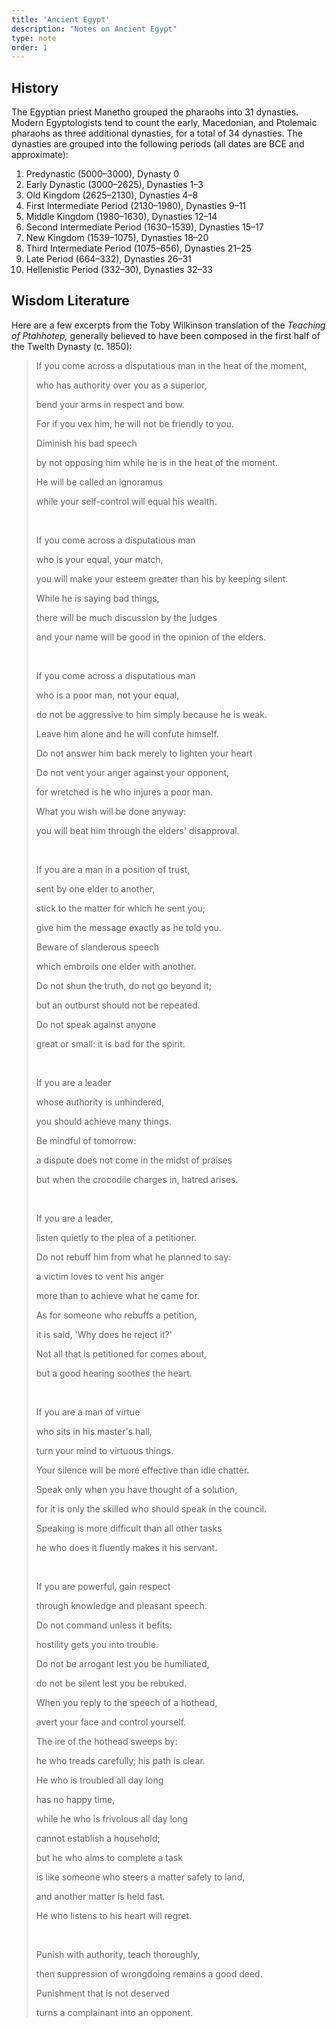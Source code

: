 ```yaml
---
title: 'Ancient Egypt'
description: "Notes on Ancient Egypt"
type: note
order: 1
---
```


## History

The Egyptian priest Manetho grouped the pharaohs into 31 dynasties. Modern Egyptologists tend to count the early, Macedonian, and Ptolemaic pharaohs as three additional dynasties, for a total of 34 dynasties.  The dynasties are grouped into the following periods (all dates are BCE and approximate):

1. Predynastic (5000–3000), Dynasty 0
2. Early Dynastic (3000–2625), Dynasties 1–3
3. Old Kingdom (2625–2130), Dynasties 4–8
4. First Intermediate Period (2130–1980), Dynasties 9–11
5. Middle Kingdom (1980–1630), Dynasties 12–14
6. Second Intermediate Period (1630–1539), Dynasties 15–17
7. New Kingdom (1539–1075), Dynasties 18–20
8. Third Intermediate Period (1075–656), Dynasties 21–25
9. Late Period (664–332), Dynasties 26–31
10. Hellenistic Period (332–30), Dynasties 32–33

## Wisdom Literature

Here are a few excerpts from the Toby Wilkinson translation of the *Teaching of Ptahhotep,* generally believed to have been composed in the first half of the Twelth Dynasty (c. 1850):

<blockquote class="poetry">
<p>If you come across a disputatious man in the heat of the moment,</p>
<p>who has authority over you as a superior,</p>
<p>bend your arms in respect and bow.</p>
<p>For if you vex him, he will not be friendly to you.</p>
<p>Diminish his bad speech</p>
<p>by not opposing him while he is in the heat of the moment.</p>
<p>He will be called an ignoramus</p>
<p>while your self-control will equal his wealth.</p>
<br>
<p>If you come across a disputatious man</p>
<p>who is your equal, your match,</p>
<p>you will make your esteem greater than his by keeping silent.</p>
<p>While he is saying bad things,</p>
<p>there will be much discussion by the judges</p>
<p>and your name will be good in the opinion of the elders.</p>
<br>
<p>If you come across a disputatious man</p>
<p>who is a poor man, not your equal,</p>
<p>do not be aggressive to him simply because he is weak.</p>
<p>Leave him alone and he will confute himself.</p>
<p>Do not answer him back merely to lighten your heart</p>
<p>Do not vent your anger against your opponent,</p>
<p>for wretched is he who injures a poor man.</p>
<p>What you wish will be done anyway:</p>
<p>you will beat him through the elders' disapproval.</p>
<br>
<p>If you are a man in a position of trust,</p>
<p>sent by one elder to another,</p>
<p>stick to the matter for which he sent you;</p>
<p>give him the message exactly as he told you.</p>
<p>Beware of slanderous speech</p>
<p>which embroils one elder with another.</p>
<p>Do not shun the truth, do not go beyond it;</p>
<p>but an outburst should not be repeated.</p>
<p>Do not speak against anyone</p>
<p>great or small: it is bad for the spirit.</p>
<br>
<p>If you are a leader</p>
<p>whose authority is unhindered,</p>
<p>you should achieve many things.</p>
<p>Be mindful of tomorrow:</p>
<p>a dispute does not come in the midst of praises</p>
<p>but when the crocodile charges in, hatred arises.</p>
<br>
<p>If you are a leader,</p>
<p>listen quietly to the plea of a petitioner.</p>
<p>Do not rebuff him from what he planned to say:</p>
<p>a victim loves to vent his anger</p>
<p>more than to achieve what he came for.</p>
<p>As for someone who rebuffs a petition,</p>
<p>it is said, 'Why does he reject it?'</p>
<p>Not all that is petitioned for comes about,</p>
<p>but a good hearing soothes the heart.</p>
<br>
<p>If you are a man of virtue</p>
<p>who sits in his master's hall,</p>
<p>turn your mind to virtuous things.</p>
<p>Your silence will be more effective than idle chatter.</p>
<p>Speak only when you have thought of a solution,</p>
<p>for it is only the skilled who should speak in the council.</p>
<p>Speaking is more difficult than all other tasks</p>
<p>he who does it fluently makes it his servant.</p>
<br>
<p>If you are powerful, gain respect</p>
<p>through knowledge and pleasant speech.</p>
<p>Do not command unless it befits:</p>
<p>hostility gets you into trouble.</p>
<p>Do not be arrogant lest you be humiliated,</p>
<p>do not be silent lest you be rebuked.</p>
<p>When you reply to the speech of a hothead,</p>
<p>avert your face and control yourself.</p>
<p>The ire of the hothead sweeps by:</p>
<p>he who treads carefully, his path is clear.</p>
<p>He who is troubled all day long</p>
<p>has no happy time,</p>
<p>while he who is frivolous all day long</p>
<p>cannot establish a household;</p>
<p>but he who aims to complete a task</p>
<p>is like someone who steers a matter safely to land,</p>
<p>and another matter is held fast.</p>
<p>He who listens to his heart will regret.</p>
<br>
<p>Punish with authority, teach thoroughly,</p>
<p>then suppression of wrongdoing remains a good deed.</p>
<p>Punishment that is not deserved</p>
<p>turns a complainant into an opponent.</p>
</blockquote>
